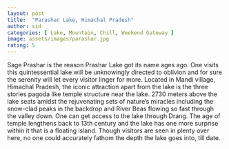 ```yaml
---
layout: post
title:  "Parashar Lake, Himachal Pradesh"
author: sid
categories: [ Lake, Mountain, Chill, Weekend Gateway ]
image: assets/images/parashar.jpg
rating: 5
---
```

Sage Prashar is the reason Prashar Lake got its name ages ago. One visits this quintessential lake will be unknowingly directed to oblivion and for sure the serenity will let every visitor linger for more. Located in Mandi village, Himachal Pradesh, the iconic attraction apart from the lake is the three stories pagoda like temple structure near the lake. 2730 meters above the lake seats amidst the rejuvenating sets of nature’s miracles including the snow-clad peaks in the backdrop and River Beas flowing so fast through the valley down. One can get access to the lake through Drang. The age of temple lengthens back to 13th century and the lake has one more surprise within it that is a floating island. Though visitors are seen in plenty over here, no one could accurately fathom the depth the lake goes into, till date.


<div class="pa-carousel-widget" style="width:100%; height:480px; display:none;"
  data-link="https://www.thrillophilia.com/attractions/prashar-lake"
  data-title="Parashar Lake, Himachal Pradesh"
  data-description="Lake, Mountain, Chill, Weekend Gateway"
  data-delay="3">
  <object data="https://lh3.googleusercontent.com/NqrD4E_RVfD15AWlpj7EgMGARDNG75XmuFhtfG4ImWUH5eSFPPmmV6DxU85TwwslO8VAHiwbzbFNJ9MjaEMdNmDYgyRUB5R8xD0vYZMYgfjyJ9SFh2jStDYppLnui0V81szNUs3amas=w1920-h1080"></object>
  <object data="https://lh3.googleusercontent.com/AXKKiQ9Lq3Xcg0bTdwLtOYVgSJXnBCLu3FkGnsRbuVV777XYG6Xmt7UjI2nF7d3xr4jyXY0mwUixPuYefUCPf7hOKl2e3Ep-bdA63rARDT-dU4_hsVk1XSkG1CLc-IlV6XOEwO0-WLc=w1920-h1080"></object>
  <object data="https://lh3.googleusercontent.com/it1Kdi1BE6Gs0eHCQ0c04bkUQI-o0e8Zn92tksxrVqEZSBJgwshKgPHOMnXVEmVBGS17t_d1puuAzfypE_t2uzmTWHrQocn7E48qktbSPe_tbEJYQxcVQgtBxZAdlqFys1u_aS05npE=w1920-h1080"></object>
  <object data="https://lh3.googleusercontent.com/OunYVNI375KlaGCrKrxpiqZjemRLPUfB1hZ68Xibb6r4Isd3Q6_51lGdJqzmiyEsrt_2Q9GKaHhMSEsCyYMjaCXK52jRR42Ln44km-5Z62Fc4Y_-EQDEthl_nl_G0dBU92JlBDrcNCo=w1920-h1080"></object>
  <object data="https://lh3.googleusercontent.com/Xmq1ZYd8kzM5dfAuqSEzCJjw1HGW8Uvd08kdg7BqbB8Aygs3R8wQvDrI6vFwlN1IR6-eMiaAakNvBJAWy0Keakv4TkXh9bNhhF0_391o-7Nz2GOGA0Vo5OBjcp1KMlTdTiveba3vD4I=w1920-h1080"></object>
  <object data="https://lh3.googleusercontent.com/A5OCXnsfdCrKtZ6z7jczBdrviplcYXlApYvM35_WlXbn2lDcv5SlMUlF4br3og8Q_C-RJwjwU3Oz_SQN0K1N5LRDm3YCIHGGdWC-9J6UH2-2Q5MrMnxDxbxgt1mvytB3jMxfdfIwOFI=w1920-h1080"></object>
  <object data="https://lh3.googleusercontent.com/YjhYafatNCrNooyVl2ZWC8AKEflWK4sPYkhCVwxGbFKgB1tymMKqmVuaaEyVzkIPJDXg3HSUQm-lpoaxYNcIH8w3DH_MjnUpiWsLyijkXvlCyJ5h1JwqNNSJK4n6vqtPqfJAqgT9svU=w1920-h1080"></object>
  <object data="https://lh3.googleusercontent.com/u0XWa731OxLXyAp2IqU8MfSZFFWZoWYW3YokuITCo56RIV1KjEmlgFXrVZZ-3nHVV9XJv9mv2vw3XBKGgYja1DSzT1XHkh-TN8vyrNdeDr9TN0zqwpjXNlA-NEtmEgze0nbrv0cx4Gs=w1920-h1080"></object>
</div>
